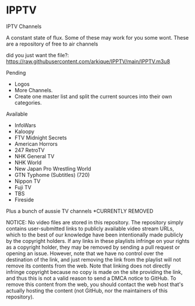 # IPPTV
IPTV Channels

A constant state of flux. Some of these may work for you some wont.
These are a repository of free to air channels

did you just want the file?: https://raw.githubusercontent.com/arkique/IPPTV/main/IPPTV.m3u8



Pending
- Logos
- More Channels.
- Create one master list and split the current sources into their own categories.

Available
- InfoWars
- Kaloopy
- FTV Midnight Secrets
- American Horrors
- 247 RetroTV
- NHK General TV
- NHK World
- New Japan Pro Wrestling World
- GTN Typhome (Subtitles) (720)
- Nippon TV
- Fuji TV
- TBS
- Fireside

Plus a bunch of aussie TV channels *CURRENTLY REMOVED


NOTICE:
No video files are stored in this repository. The repository simply contains user-submitted links to publicly available video stream URLs, which to the best of our knowledge have been intentionally made publicly by the copyright holders. If any links in these playlists infringe on your rights as a copyright holder, they may be removed by sending a pull request or opening an issue. However, note that we have no control over the destination of the link, and just removing the link from the playlist will not remove its contents from the web. Note that linking does not directly infringe copyright because no copy is made on the site providing the link, and thus this is not a valid reason to send a DMCA notice to GitHub. To remove this content from the web, you should contact the web host that's actually hosting the content (not GitHub, nor the maintainers of this repository).
